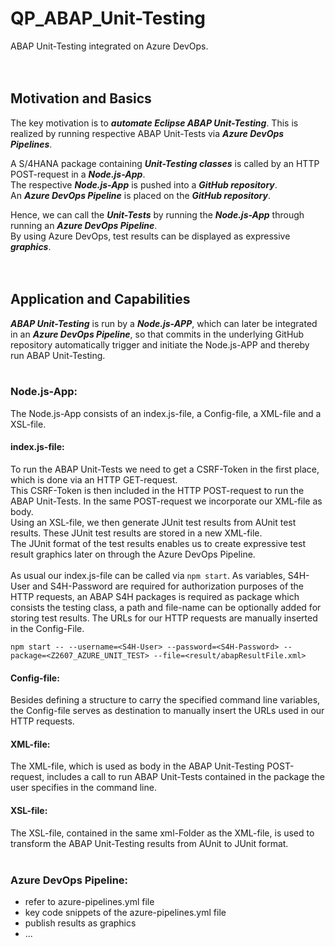 # QP_ABAP_Unit-Testing

ABAP Unit-Testing integrated on Azure DevOps.
<br><br><br>


## Motivation and Basics

The key motivation is to **_automate Eclipse ABAP Unit-Testing_**.
This is realized by running respective ABAP Unit-Tests via **_Azure DevOps Pipelines_**.

A S/4HANA package containing **_Unit-Testing classes_** is called by an HTTP POST-request in a **_Node.js-App_**.<br>
The respective **_Node.js-App_** is pushed into a **_GitHub repository_**.<br>
An **_Azure DevOps Pipeline_** is placed on the **_GitHub repository_**.<br>

Hence, we can call the **_Unit-Tests_** by running the **_Node.js-App_** through running an **_Azure DevOps Pipeline_**.<br>
By using Azure DevOps, test results can be displayed as expressive **_graphics_**.
<br><br><br>


## Application and Capabilities

**_ABAP Unit-Testing_** is run by a **_Node.js-APP_**, which can later be integrated in an **_Azure DevOps Pipeline_**, so that commits in the underlying GitHub repository automatically trigger and initiate the Node.js-APP and thereby run ABAP Unit-Testing.
<br><br>


### Node.js-App:

The Node.js-App consists of an index.js-file, a Config-file, a XML-file and a XSL-file.
<br>

#### index.js-file:

To run the ABAP Unit-Tests we need to get a CSRF-Token in the first place, which is done via an HTTP GET-request.<br>
This CSRF-Token is then included in the HTTP POST-request to run the ABAP Unit-Tests. In the same POST-request we incorporate our XML-file as body.<br>
Using an XSL-file, we then generate JUnit test results from AUnit test results. These JUnit test results are stored in a new XML-file.<br>
The JUnit format of the test results enables us to create expressive test result graphics later on through the Azure DevOps Pipeline.<br><br>
As usual our index.js-file can be called via `npm start`. As variables, S4H-User and S4H-Password are required for authorization purposes of the HTTP requests, an ABAP S4H packages is required as package which consists the testing class, a path and file-name can be optionally added for storing test results. The URLs for our HTTP requests are manually inserted in the Config-File.<br>
```
npm start -- --username=<S4H-User> --password=<S4H-Password> --package=<Z2607_AZURE_UNIT_TEST> --file=<result/abapResultFile.xml>
```

#### Config-file:

Besides defining a structure to carry the specified command line variables, the Config-file serves as destination to manually insert the URLs used in our HTTP requests.
<br>

#### XML-file:

The XML-file, which is used as body in the ABAP Unit-Testing POST-request, includes a call to run ABAP Unit-Tests contained in the package the user specifies in the command line.
<br>

#### XSL-file:

The XSL-file, contained in the same xml-Folder as the XML-file, is used to transform the ABAP Unit-Testing results from AUnit to JUnit format.
<br><br>


### Azure DevOps Pipeline:

- refer to azure-pipelines.yml file
- key code snippets of the azure-pipelines.yml file
- publish results as graphics
- ...
